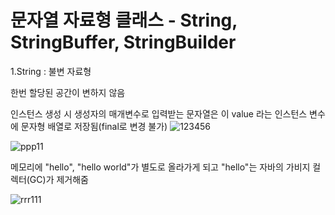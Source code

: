 # 문자열 자료형 클래스 - String, StringBuffer, StringBuilder

1.String : 불변 자료형

 한번 할당된 공간이 변하지 않음

 인스턴스 생성 시 생성자의 매개변수로 입력받는 문자열은 이 value 라는 인스턴스 변수에 문자형 배열로 저장됨(final로 변경 불가)
![123456](https://github.com/heydgmon/0619/assets/40292371/9ce67b80-07d4-42ca-b90c-1d134f1de3b9)

![ppp11](https://github.com/heydgmon/0619/assets/40292371/04107a4f-11d5-45e8-bbf8-827c9b6fb8f0)

  메모리에 "hello", "hello world"가 별도로 올라가게 되고 "hello"는 자바의 가비지 컬렉터(GC)가 제거해줌

![rrr111](https://github.com/heydgmon/0619/assets/40292371/63f48463-9ab1-4220-bdeb-41fa9287c957)

